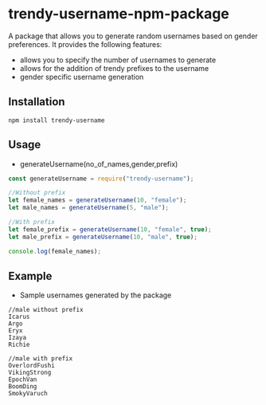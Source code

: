 # trendy-username-npm-package

A package that allows you to generate random usernames based on gender preferences. It provides the following features:

- allows you to specify the number of usernames to generate
- allows for the addition of trendy prefixes to the username
- gender specific username generation

## Installation

```
npm install trendy-username
```

## Usage

- generateUsername(no_of_names,gender,prefix)

```javascript
const generateUsername = require("trendy-username");

//Without prefix
let female_names = generateUsername(10, "female");
let male_names = generateUsername(5, "male");

//With prefix
let female_prefix = generateUsername(10, "female", true);
let male_prefix = generateUsername(10, "male", true);

console.log(female_names);
```

## Example

- Sample usernames generated by the package

```
//male without prefix
Icarus
Argo
Eryx
Izaya
Richie

//male with prefix
OverlordFushi
VikingStrong
EpochVan
BoomDing
SmokyVaruch
```
